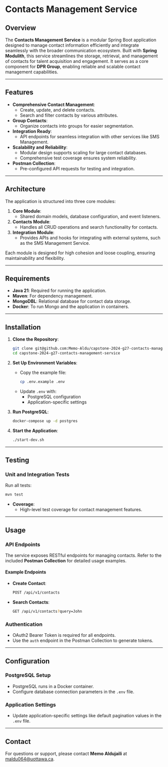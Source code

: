 # Contacts Management Service

## Overview
The **Contacts Management Service** is a modular Spring Boot application designed to manage contact information efficiently and integrate seamlessly with the broader communication ecosystem. Built with **Spring Modulith**, this service streamlines the storage, retrieval, and management of contacts for talent acquisition and engagement. It serves as a core component for **DPR Group**, enabling reliable and scalable contact management capabilities.

---
## Features
- **Comprehensive Contact Management**:
  - Create, update, and delete contacts.
  - Search and filter contacts by various attributes.
- **Group Contacts**:
  - Organize contacts into groups for easier segmentation.
- **Integration Ready**:
  - API endpoints for seamless integration with other services like SMS Management.
- **Scalability and Reliability**:
  - Modular design supports scaling for large contact databases.
  - Comprehensive test coverage ensures system reliability.
- **Postman Collection**:
  - Pre-configured API requests for testing and integration.

---

## Architecture
The application is structured into three core modules:
1. **Core Module**:
   - Shared domain models, database configuration, and event listeners.
2. **Contacts Module**:
   - Handles all CRUD operations and search functionality for contacts.
3. **Integration Module**:
   - Provides APIs and hooks for integrating with external systems, such as the SMS Management Service.

Each module is designed for high cohesion and loose coupling, ensuring maintainability and flexibility.

---

## Requirements
- **Java 21**: Required for running the application.
- **Maven**: For dependency management.
- **MongoDBL**: Relational database for contact data storage.
- **Docker**: To run Mongo and the application in containers.

---

## Installation

1. **Clone the Repository**:
   ```bash
   git clone git@github.com:Memo-Aldu/capstone-2024-g27-contacts-management-service.git
   cd capstone-2024-g27-contacts-management-service
   ```

2. **Set Up Environment Variables**:
   - Copy the example file:
     ```bash
     cp .env.example .env
     ```
   - Update `.env` with:
     - PostgreSQL configuration
     - Application-specific settings

3. **Run PostgreSQL**:
   ```bash
   docker-compose up -d postgres
   ```

4. **Start the Application**:
   ```bash
   ./start-dev.sh
   ```

---

## Testing

### Unit and Integration Tests
Run all tests:
```bash
mvn test
```
- **Coverage**:
  - High-level test coverage for contact management features.

---

## Usage

### API Endpoints
The service exposes RESTful endpoints for managing contacts. Refer to the included **Postman Collection** for detailed usage examples.

#### Example Endpoints
- **Create Contact**:
  ```bash
  POST /api/v1/contacts
  ```
- **Search Contacts**:
  ```bash
  GET /api/v1/contacts?query=John
  ```

### Authentication
- OAuth2 Bearer Token is required for all endpoints.
- Use the `auth` endpoint in the Postman Collection to generate tokens.

---

## Configuration

### PostgreSQL Setup
- PostgreSQL runs in a Docker container.
- Configure database connection parameters in the `.env` file.

### Application Settings
- Update application-specific settings like default pagination values in the `.env` file.

---

## Contact
For questions or support, please contact **Memo Aldujaili** at [maldu064@uottawa.ca](mailto:maldu064@uottawa.ca).
